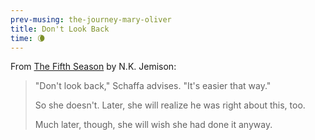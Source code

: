 ```yaml
--- 
prev-musing: the-journey-mary-oliver
title: Don't Look Back
time: 🌘
---
```

From <u>The Fifth Season</u> by N.K. Jemison:
> "Don't look back," Schaffa advises.
> "It's easier that way."
>
> So she doesn't. Later, she will realize 
> he was right about this, too. 
>
> Much later, though, she will wish she 
> had done it anyway. 